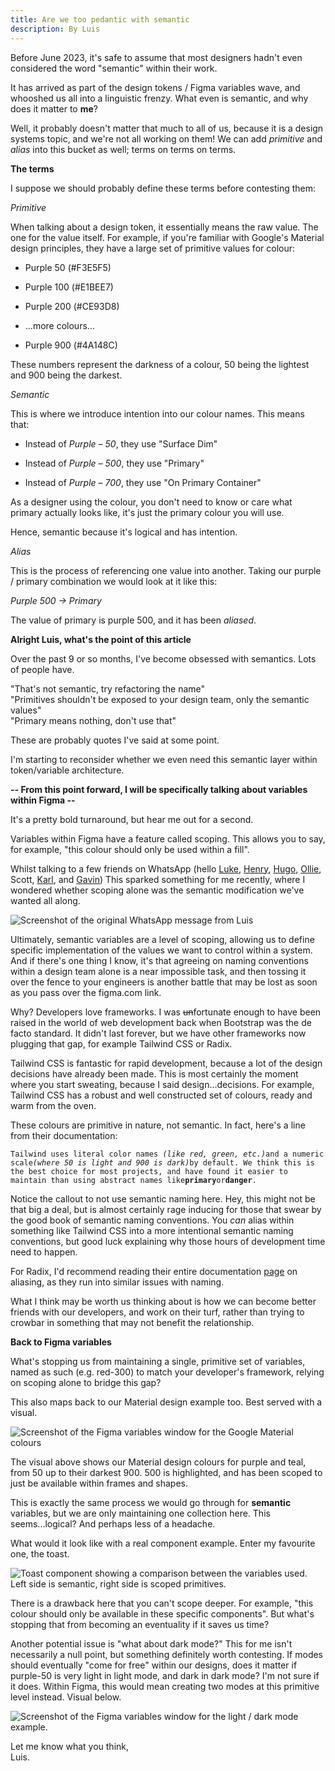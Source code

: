 ```yaml
---
title: Are we too pedantic with semantic
description: By Luis
---
```

Before June 2023, it's safe to assume that most designers hadn't even considered the word "semantic" within their work.

It has arrived as part of the design tokens / Figma variables wave, and whooshed us all into a linguistic frenzy. What even is semantic, and why does it matter to **me**?

Well, it probably doesn't matter that much to all of us, because it is a design systems topic, and we're not all working on them! We can add *primitive* and *alias* into this bucket as well; terms on terms on terms.

**The terms**

I suppose we should probably define these terms before contesting them:

*Primitive*

When talking about a design token, it essentially means the raw value. The one for the value itself. For example, if you're familiar with Google's Material design principles, they have a large set of primitive values for colour:

* Purple 50 (#F3E5F5)

* Purple 100 (#E1BEE7)

* Purple 200 (#CE93D8)

* ...more colours...

* Purple 900 (#4A148C)

These numbers represent the darkness of a colour, 50 being the lightest and 900 being the darkest.

*Semantic*

This is where we introduce intention into our colour names. This means that:

* Instead of *Purple – 50*, they use "Surface Dim"

* Instead of *Purple – 500*, they use "Primary"

* Instead of *Purple – 700*, they use "On Primary Container"

As a designer using the colour, you don't need to know or care what primary actually looks like, it's just the primary colour you will use.

Hence, semantic because it's logical and has intention.

*Alias*

This is the process of referencing one value into another. Taking our purple / primary combination we would look at it like this:

*Purple 500 -> Primary*

The value of primary is purple 500, and it has been *aliased*.

**Alright Luis, what's the point of this article**

Over the past 9 or so months, I've become obsessed with semantics. Lots of people have.

"That's not semantic, try refactoring the name"\
"Primitives shouldn't be exposed to your design team, only the semantic values"\
"Primary means nothing, don't use that"

These are probably quotes I've said at some point.

I'm starting to reconsider whether we even need this semantic layer within token/variable architecture.

**-- From this point forward, I will be specifically talking about variables within Figma --**

It's a pretty bold turnaround, but hear me out for a second.

Variables within Figma have a feature called scoping. This allows you to say, for example, "this colour should only be used within a fill".

Whilst talking to a few friends on WhatsApp (hello [Luke](https://read.cv/finch), [Henry](https://read.cv/henrydaggett), [Hugo](https://read.cv/_hraymond), [Ollie](https://read.cv/strangutan), Scott, [Karl](https://read.cv/kejk), and [Gavin](https://read.cv/gavinmcfarland)) This sparked something for me recently, where I wondered whether scoping alone was the semantic modification we've wanted all along.

![Screenshot of the original WhatsApp message from Luis](/content/writing/pedantic-semantic-1.jpg)

Ultimately, semantic variables are a level of scoping, allowing us to define specific implementation of the values we want to control within a system. And if there's one thing I know, it's that agreeing on naming conventions within a design team alone is a near impossible task, and then tossing it over the fence to your engineers is another battle that may be lost as soon as you pass over the figma.com link.

Why? Developers love frameworks. I was ~~un~~fortunate enough to have been raised in the world of web development back when Bootstrap was the de facto standard. It didn't last forever, but we have other frameworks now plugging that gap, for example Tailwind CSS or Radix.

Tailwind CSS is fantastic for rapid development, because a lot of the design decisions have already been made. This is most certainly the moment where you start sweating, because I said design...decisions. For example, Tailwind CSS has a robust and well constructed set of colours, ready and warm from the oven.

These colours are primitive in nature, not semantic. In fact, here's a line from their documentation:

`Tailwind uses literal color names `*`(like red, green, etc.)`*`and a numeric scale`*`(where 50 is light and 900 is dark)`*`by default. We think this is the best choice for most projects, and have found it easier to maintain than using abstract names like`**`primary`**`or`**`danger`**`.`

Notice the callout to not use semantic naming here. Hey, this might not be that big a deal, but is almost certainly rage inducing for those that swear by the good book of semantic naming conventions. You *can* alias within something like Tailwind CSS into a more intentional semantic naming conventions, but good luck explaining why those hours of development time need to happen.

For Radix, I'd recommend reading their entire documentation [page](https://www.radix-ui.com/colors/docs/overview/aliasing) on aliasing, as they run into similar issues with naming.

What I think may be worth us thinking about is how we can become better friends with our developers, and work on their turf, rather than trying to crowbar in something that may not benefit the relationship.

**Back to Figma variables**

What's stopping us from maintaining a single, primitive set of variables, named as such (e.g. red-300) to match your developer's framework, relying on scoping alone to bridge this gap?

This also maps back to our Material design example too. Best served with a visual.

![Screenshot of the Figma variables window for the Google Material colours](/content/writing/pedantic-semantic-2.jpg)

The visual above shows our Material design colours for purple and teal, from 50 up to their darkest 900. 500 is highlighted, and has been scoped to just be available within frames and shapes.

This is exactly the same process we would go through for **semantic** variables, but we are only maintaining one collection here. This seems...logical? And perhaps less of a headache.

What would it look like with a real component example. Enter my favourite one, the toast.

![Toast component showing a comparison between the variables used. Left side is semantic, right side is scoped primitives.](/content/writing/pedantic-semantic-3.png)

There is a drawback here that you can't scope deeper. For example, "this colour should only be available in these specific components". But what's stopping that from becoming an eventuality if it saves us time?

Another potential issue is "what about dark mode?" This for me isn't necessarily a null point, but something definitely worth contesting. If modes should eventually "come for free" within our designs, does it matter if purple-50 is very light in light mode, and dark in dark mode? I'm not sure if it does. Within Figma, this would mean creating two modes at this primitive level instead. Visual below.

![Screenshot of the Figma variables window for the light / dark mode example.](/content/writing/pedantic-semantic-4.jpg)

Let me know what you think,\
Luis.
